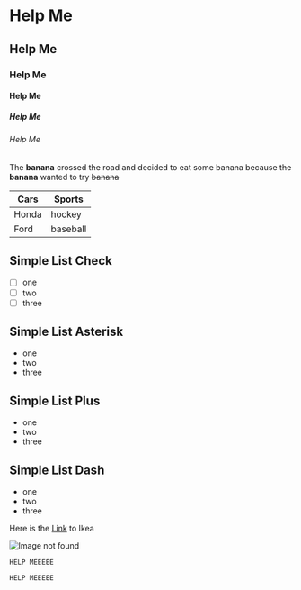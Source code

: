 # Help Me

## Help Me

### Help Me

#### Help Me

##### Help Me

###### Help Me

The **banana** crossed ~~the~~ road and decided to eat some ~~banana~~ because ~~the~~ **banana** wanted to try ~~banana~~

| Cars | Sports |
| --- | --- |
| Honda | hockey |
| Ford | baseball |


## Simple List Check

- [ ] one
- [ ] two
- [ ] three
## Simple List Asterisk

* one
* two
* three
## Simple List Plus

+ one
+ two
+ three
## Simple List Dash

- one
- two
- three


Here is the [Link](https://ikea.com) to Ikea

![Image not found](./src/modules/markdown/tests/testIMG/Luh-Calm-Fit.png)

`HELP MEEEEE`
```
HELP MEEEEE
```
